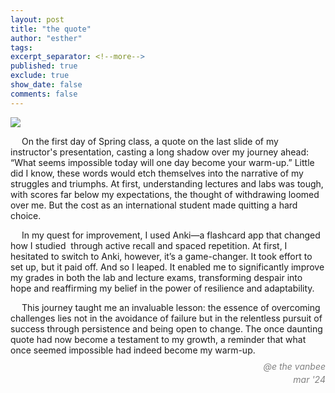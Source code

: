```yaml
---
layout: post
title: "the quote"
author: "esther"
tags: 
excerpt_separator: <!--more-->
published: true
exclude: true
show_date: false
comments: false
---
```



<img src="{{site.url}}/Users/esther/Documents/github/ehive.github.io/assets/images/000041.jpeg" style>

&emsp; On the first day of Spring class, a quote on the last slide of my instructor's presentation, casting a long shadow over my journey ahead: “What seems impossible today will one day become your warm-up.” Little did I know, these words would etch themselves into the narrative of my struggles and triumphs. At first, understanding lectures and labs was tough, with scores far below my expectations, the thought of withdrawing loomed over me. But the cost as an international student made quitting a hard choice. <!--more-->

&emsp; In my quest for improvement, I used Anki—a flashcard app that changed how I studied  through active recall and spaced repetition. At first, I hesitated to switch to Anki, however, it’s a game-changer. It took effort to set up, but it paid off. And so I leaped. It enabled me to significantly improve my grades in both the lab and lecture exams, transforming despair into hope and reaffirming my belief in the power of resilience and adaptability.

&emsp; This journey taught me an invaluable lesson: the essence of overcoming challenges lies not in the avoidance of failure but in the relentless pursuit of success through persistence and being open to change. The once daunting quote had now become a testament to my growth, a reminder that what once seemed impossible had indeed become my warm-up.


<div class="post-info"> 
<p style="text-align: right; font-style: italic; color: grey; line-height: 0.5;">@e the vanbee</p>
<p style="text-align: right; font-style: italic; color: grey; line-height: 0.5;">mar '24</p>
